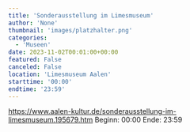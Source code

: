 ```yaml
---
title: 'Sonderausstellung im Limesmuseum'
author: 'None'
thumbnail: 'images/platzhalter.png'
categories:
  - 'Museen'
date: 2023-11-02T00:01:00+00:00
featured: False
canceled: False
location: 'Limesmuseum Aalen'
starttime: '00:00'
endtime: '23:59'
---
```

https://www.aalen-kultur.de/sonderausstellung-im-limesmuseum.195679.htm
Beginn: 00:00
 Ende: 23:59